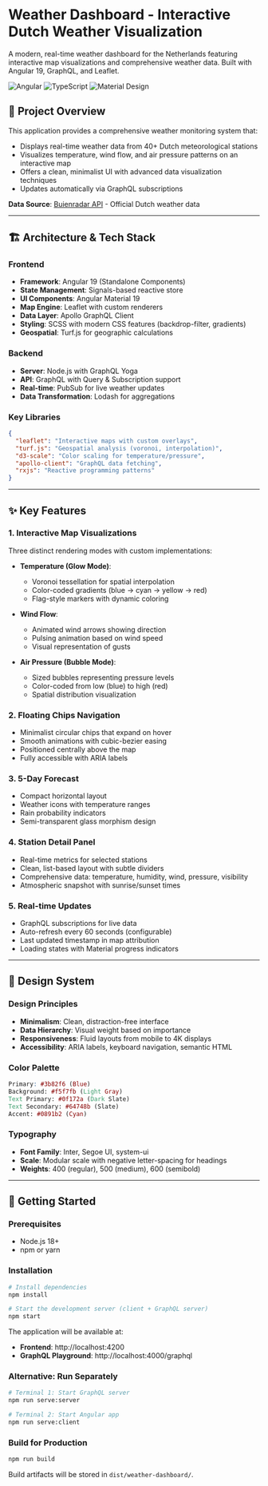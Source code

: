 # Weather Dashboard - Interactive Dutch Weather Visualization

A modern, real-time weather dashboard for the Netherlands featuring interactive map visualizations and comprehensive weather data. Built with Angular 19, GraphQL, and Leaflet.

![Angular](https://img.shields.io/badge/Angular-19.2-DD0031?logo=angular)
![TypeScript](https://img.shields.io/badge/TypeScript-5.7-3178C6?logo=typescript)
![Material Design](https://img.shields.io/badge/Material-19.2-757575?logo=material-design)

## 🎯 Project Overview

This application provides a comprehensive weather monitoring system that:

- Displays real-time weather data from 40+ Dutch meteorological stations
- Visualizes temperature, wind flow, and air pressure patterns on an interactive map
- Offers a clean, minimalist UI with advanced data visualization techniques
- Updates automatically via GraphQL subscriptions

**Data Source**: [Buienradar API](https://data.buienradar.nl/2.0/feed/json) - Official Dutch weather data

---

## 🏗️ Architecture & Tech Stack

### Frontend

- **Framework**: Angular 19 (Standalone Components)
- **State Management**: Signals-based reactive store
- **UI Components**: Angular Material 19
- **Map Engine**: Leaflet with custom renderers
- **Data Layer**: Apollo GraphQL Client
- **Styling**: SCSS with modern CSS features (backdrop-filter, gradients)
- **Geospatial**: Turf.js for geographic calculations

### Backend

- **Server**: Node.js with GraphQL Yoga
- **API**: GraphQL with Query & Subscription support
- **Real-time**: PubSub for live weather updates
- **Data Transformation**: Lodash for aggregations

### Key Libraries

```json
{
  "leaflet": "Interactive maps with custom overlays",
  "turf.js": "Geospatial analysis (voronoi, interpolation)",
  "d3-scale": "Color scaling for temperature/pressure",
  "apollo-client": "GraphQL data fetching",
  "rxjs": "Reactive programming patterns"
}
```

---

## ✨ Key Features

### 1. **Interactive Map Visualizations**

Three distinct rendering modes with custom implementations:

- **Temperature (Glow Mode)**:

  - Voronoi tessellation for spatial interpolation
  - Color-coded gradients (blue → cyan → yellow → red)
  - Flag-style markers with dynamic coloring

- **Wind Flow**:

  - Animated wind arrows showing direction
  - Pulsing animation based on wind speed
  - Visual representation of gusts

- **Air Pressure (Bubble Mode)**:
  - Sized bubbles representing pressure levels
  - Color-coded from low (blue) to high (red)
  - Spatial distribution visualization

### 2. **Floating Chips Navigation**

- Minimalist circular chips that expand on hover
- Smooth animations with cubic-bezier easing
- Positioned centrally above the map
- Fully accessible with ARIA labels

### 3. **5-Day Forecast**

- Compact horizontal layout
- Weather icons with temperature ranges
- Rain probability indicators
- Semi-transparent glass morphism design

### 4. **Station Detail Panel**

- Real-time metrics for selected stations
- Clean, list-based layout with subtle dividers
- Comprehensive data: temperature, humidity, wind, pressure, visibility
- Atmospheric snapshot with sunrise/sunset times

### 5. **Real-time Updates**

- GraphQL subscriptions for live data
- Auto-refresh every 60 seconds (configurable)
- Last updated timestamp in map attribution
- Loading states with Material progress indicators

---

## 🎨 Design System

### Design Principles

- **Minimalism**: Clean, distraction-free interface
- **Data Hierarchy**: Visual weight based on importance
- **Responsiveness**: Fluid layouts from mobile to 4K displays
- **Accessibility**: ARIA labels, keyboard navigation, semantic HTML

### Color Palette

```scss
Primary: #3b82f6 (Blue)
Background: #f5f7fb (Light Gray)
Text Primary: #0f172a (Dark Slate)
Text Secondary: #64748b (Slate)
Accent: #0891b2 (Cyan)
```

### Typography

- **Font Family**: Inter, Segoe UI, system-ui
- **Scale**: Modular scale with negative letter-spacing for headings
- **Weights**: 400 (regular), 500 (medium), 600 (semibold)

---

## 🚀 Getting Started

### Prerequisites

- Node.js 18+
- npm or yarn

### Installation

```bash
# Install dependencies
npm install

# Start the development server (client + GraphQL server)
npm start
```

The application will be available at:

- **Frontend**: http://localhost:4200
- **GraphQL Playground**: http://localhost:4000/graphql

### Alternative: Run Separately

```bash
# Terminal 1: Start GraphQL server
npm run serve:server

# Terminal 2: Start Angular app
npm run serve:client
```

### Build for Production

```bash
npm run build
```

Build artifacts will be stored in `dist/weather-dashboard/`.
